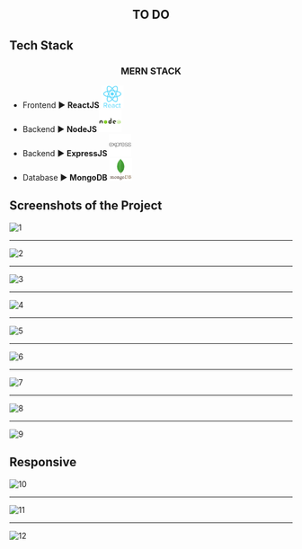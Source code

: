 <h2 align="center">TO DO</h2>

## Tech Stack

<h3 align="center">MERN STACK</h3>

- Frontend ▶ **ReactJS <img src="https://raw.githubusercontent.com/devicons/devicon/master/icons/react/react-original-wordmark.svg" alt="react" width="40" height="40"/>**
- Backend ▶ **NodeJS <img src="https://raw.githubusercontent.com/devicons/devicon/master/icons/nodejs/nodejs-original-wordmark.svg" alt="nodejs" width="40" height="40"/>**
- Backend ▶ **ExpressJS <img src="https://raw.githubusercontent.com/devicons/devicon/master/icons/express/express-original-wordmark.svg" alt="express" width="40" height="40"/>**
- Database ▶ **MongoDB <img src="https://raw.githubusercontent.com/devicons/devicon/master/icons/mongodb/mongodb-original-wordmark.svg" alt="mongodb" width="40" height="40"/>**

## Screenshots of the Project

![1](https://github.com/Shilajit2002/TODO/assets/90305324/c7770dbe-11bd-4b55-b440-a8f66da10671)

<hr>

![2](https://github.com/Shilajit2002/TODO/assets/90305324/37adfb3f-e6db-404a-aa24-a19a8357b4fa)

<hr>

![3](https://github.com/Shilajit2002/TODO/assets/90305324/8ca34084-dd79-4fb3-9a38-de686ff610f3)

<hr>

![4](https://github.com/Shilajit2002/TODO/assets/90305324/efb4bfb3-2d77-4a5c-a47b-b93b20def875)

<hr>

![5](https://github.com/Shilajit2002/TODO/assets/90305324/5c36fcf2-9661-48bb-9b2f-c1ed4f57cfaa)

<hr>

![6](https://github.com/Shilajit2002/TODO/assets/90305324/931f8487-2f80-4fe9-bc35-312c97ad3516)

<hr>

![7](https://github.com/Shilajit2002/TODO/assets/90305324/a3f7d04c-fa0e-4720-a58b-dd9d0fbdd1e7)

<hr>

![8](https://github.com/Shilajit2002/TODO/assets/90305324/070bd863-a467-4790-81ce-b542cac954b7)

<hr>

![9](https://github.com/Shilajit2002/TODO/assets/90305324/363bc39f-78fd-43f4-b0aa-730ea0622b79)

## Responsive

![10](https://github.com/Shilajit2002/TODO/assets/90305324/60295b10-c2f4-4fed-97bd-5b9f9aefaf2a)

<hr>

![11](https://github.com/Shilajit2002/TODO/assets/90305324/9316f91a-89eb-44d2-ad54-caec144559e1)

<hr>

![12](https://github.com/Shilajit2002/TODO/assets/90305324/6f979cf1-4b75-45db-823e-fa58c1e448d8)
